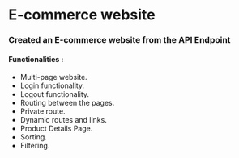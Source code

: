 # E-commerce website 

### Created an E-commerce website from the API Endpoint

#### Functionalities :
 - Multi-page website.
 - Login functionality.
 - Logout functionality.
 - Routing between the pages.
 - Private route.
 - Dynamic routes and links.
 - Product Details Page.
 - Sorting.
 - Filtering.
